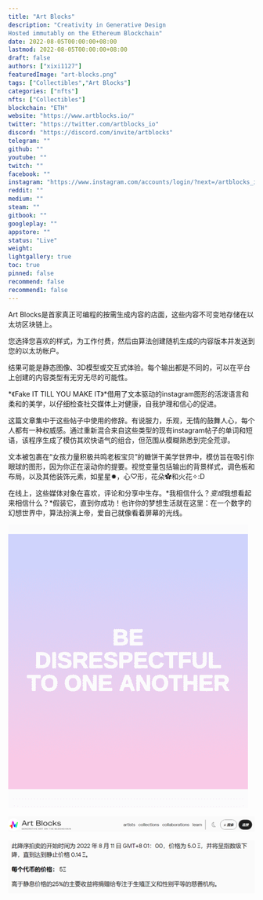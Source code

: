 ```yaml
---
title: "Art Blocks"
description: "Creativity in Generative Design
Hosted immutably on the Ethereum Blockchain"
date: 2022-08-05T00:00:00+08:00
lastmod: 2022-08-05T00:00:00+08:00
draft: false
authors: ["xixi1127"]
featuredImage: "art-blocks.png"
tags: ["Collectibles","Art Blocks"]
categories: ["nfts"]
nfts: ["Collectibles"]
blockchain: "ETH"
website: "https://www.artblocks.io/"
twitter: "https://twitter.com/artblocks_io"
discord: "https://discord.com/invite/artblocks"
telegram: ""
github: ""
youtube: ""
twitch: ""
facebook: ""
instagram: "https://www.instagram.com/accounts/login/?next=/artblocks_io/"
reddit: ""
medium: ""
steam: ""
gitbook: ""
googleplay: ""
appstore: ""
status: "Live"
weight: 
lightgallery: true
toc: true
pinned: false
recommend: false
recommend1: false
---
```

Art Blocks是首家真正可编程的按需生成内容的店面，这些内容不可变地存储在以太坊区块链上。

您选择您喜欢的样式，为工作付费，然后由算法创建随机生成的内容版本并发送到您的以太坊帐户。

结果可能是静态图像、3D模型或交互式体验。每个输出都是不同的，可以在平台上创建的内容类型有无穷无尽的可能性。

*《Fake IT TILL YOU MAKE IT》*借用了文本驱动的instagram图形的活泼语言和柔和的美学，以仔细检查社交媒体上对健康，自我护理和信心的促进。

这篇文章集中于这些帖子中使用的修辞。有说服力，乐观，无情的鼓舞人心，每个人都有一种权威感。通过重新混合来自这些类型的现有instagram帖子的单词和短语，该程序生成了模仿其欢快语气的组合，但范围从模糊熟悉到完全荒谬。

文本被包裹在“女孩力量积极共鸣老板宝贝”的糖饼干美学世界中，模仿旨在吸引你眼球的图形，因为你正在滚动你的提要。视觉变量包括输出的背景样式，调色板和布局，以及其他装饰元素，如星星✹，心♡形，花朵✿和火花✧:D

在线上，这些媒体对象在喜欢，评论和分享中生存。*我相信什么？*变成*我想看起来相信什么？*假装它，直到你成功！也许你的梦想生活就在这里：在一个数字的幻想世界中，算法扮演上帝，爱自己就像看着屏幕的光线。

![image-20220805114410647](image-20220805114410647.png)

![image-20220805114500361](image-20220805114500361.png)

![image-20220805114531409](image-20220805114531409.png)